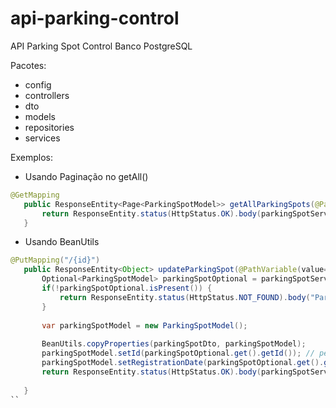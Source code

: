 # api-parking-control

API  Parking Spot Control
Banco PostgreSQL


Pacotes:
- config
- controllers
- dto
- models
- repositories
- services

Exemplos:
- Usando Paginação no getAll()
```java
@GetMapping
   public ResponseEntity<Page<ParkingSpotModel>> getAllParkingSpots(@PageableDefault(page = 0, size = 10, sort = "id", direction = Sort.Direction.ASC) Pageable pageable){
	   return ResponseEntity.status(HttpStatus.OK).body(parkingSpotService.findAll(pageable));
   }
```

- Usando BeanUtils
```java
@PutMapping("/{id}")
   public ResponseEntity<Object> updateParkingSpot(@PathVariable(value="id") UUID id, @RequestBody @Valid ParkingSpotDto parkingSpotDto){
	   Optional<ParkingSpotModel> parkingSpotOptional = parkingSpotService.findById(id);
	   if(!parkingSpotOptional.isPresent()) {
		   return ResponseEntity.status(HttpStatus.NOT_FOUND).body("Parking Spot not found!");
	   }
	   
	   var parkingSpotModel = new ParkingSpotModel();
	   
	   BeanUtils.copyProperties(parkingSpotDto, parkingSpotModel);
	   parkingSpotModel.setId(parkingSpotOptional.get().getId()); // permanecer o mesmo Id
	   parkingSpotModel.setRegistrationDate(parkingSpotOptional.get().getRegistrationDate()); // permanecer a mesma RegistrationDate
	   return ResponseEntity.status(HttpStatus.OK).body(parkingSpotService.save(parkingSpotModel));
	   
   }
``
